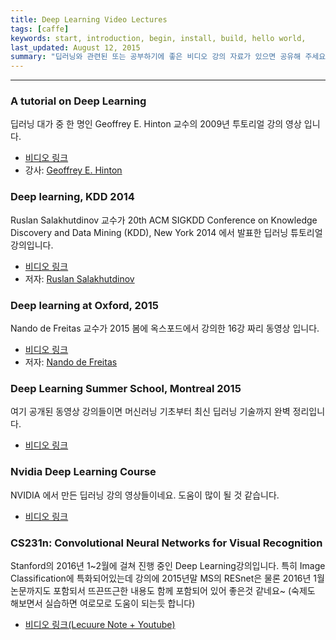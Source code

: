 ```yaml
---
title: Deep Learning Video Lectures
tags: [caffe]
keywords: start, introduction, begin, install, build, hello world,
last_updated: August 12, 2015
summary: "딥러닝와 관련된 또는 공부하기에 좋은 비디오 강의 자료가 있으면 공유해 주세요."
---
```


***

### A tutorial on Deep Learning

딥러닝 대가 중 한 명인 Geoffrey E. Hinton 교수의 2009년 투토리얼 강의 영상 입니다. 

   * [비디오 링크](http://videolectures.net/jul09_hinton_deeplearn/)
   * 강사: [Geoffrey E. Hinton](http://www.cs.toronto.edu/~hinton/)

### Deep learning, KDD 2014
Ruslan Salakhutdinov 교수가 20th ACM SIGKDD Conference on Knowledge Discovery and Data Mining (KDD), New York 2014 에서 발표한 딥러닝 튜토리얼 강의입니다. 

   * [비디오 링크](http://videolectures.net/kdd2014_salakhutdinov_deep_learning/)
   * 저자: [Ruslan Salakhutdinov](http://www.cs.toronto.edu/~rsalakhu/index.html)

### Deep learning at Oxford, 2015
Nando de Freitas 교수가 2015 봄에 옥스포드에서 강의한 16강 짜리 동영상 입니다. 

   * [비디오 링크](https://www.youtube.com/playlist?list=PLE6Wd9FR--EfW8dtjAuPoTuPcqmOV53Fu)
   * 저자: [Nando de Freitas](http://www.cs.ox.ac.uk/people/nando.defreitas)

### Deep Learning Summer School, Montreal 2015
여기 공개된 동영상 강의들이면 머신러닝 기초부터 최신 딥러닝 기술까지 완벽 정리입니다. 

   * [비디오 링크](http://videolectures.net/deeplearning2015_montreal/)

### Nvidia Deep Learning Course
NVIDIA 에서 만든 딥러닝 강의 영상들이네요. 도움이 많이 될 것 같습니다.

  * [비디오 링크](https://www.youtube.com/playlist?list=PL5B692fm6--tI-ijknnVZWbXU2H4JpSYe)
  
### CS231n: Convolutional Neural Networks for Visual Recognition
Stanford의 2016년 1~2월에 걸쳐 진행 중인 Deep Learning강의입니다.
특히 Image Classification에 특화되어있는데 강의에 2015년말 MS의 RESnet은 물론 2016년 1월 논문까지도 포함되서
뜨끈뜨근한 내용도 함께 포함되어 있어 좋은것 같네요~ (숙제도 해보면서 실습하면 여로모로 도움이 되는듯 합니다)

  * [비디오 링크(Lecuure Note + Youtube)](http://cs231n.stanford.edu/syllabus.html)
